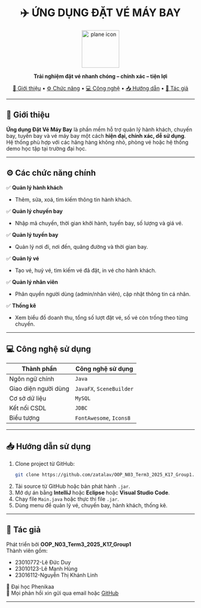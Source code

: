 <h1 align="center">✈️ ỨNG DỤNG ĐẶT VÉ MÁY BAY</h1>

<p align="center">
  <img src="https://cdn-icons-png.flaticon.com/512/34/34627.png" width="100" alt="plane icon" />
</p>

<p align="center"><strong>Trải nghiệm đặt vé nhanh chóng – chính xác – tiện lợi</strong></p>

<p align="center">
  <a href="#giới-thiệu">📘 Giới thiệu</a> • 
  <a href="#chức-năng">⚙️ Chức năng</a> • 
  <a href="#công-nghệ">💻 Công nghệ</a> • 
  <a href="#hướng-dẫn">📥 Hướng dẫn</a> • 
  <a href="#tác-giả">👤 Tác giả</a>
</p>

---

## 📘 Giới thiệu

**Ứng dụng Đặt Vé Máy Bay** là phần mềm hỗ trợ quản lý hành khách, chuyến bay, tuyến bay và vé máy bay một cách **hiện đại, chính xác, dễ sử dụng**.  
Hệ thống phù hợp với các hãng hàng không nhỏ, phòng vé hoặc hệ thống demo học tập tại trường đại học.

---

## ⚙️ Các chức năng chính <a name="chức-năng"></a>

✅ **Quản lý hành khách**
- Thêm, sửa, xoá, tìm kiếm thông tin hành khách.

✅ **Quản lý chuyến bay**
- Nhập mã chuyến, thời gian khởi hành, tuyến bay, số lượng và giá vé.

✅ **Quản lý tuyến bay**
- Quản lý nơi đi, nơi đến, quãng đường và thời gian bay.

✅ **Quản lý vé**
- Tạo vé, huỷ vé, tìm kiếm vé đã đặt, in vé cho hành khách.

✅ **Quản lý nhân viên**
- Phân quyền người dùng (admin/nhân viên), cập nhật thông tin cá nhân.

✅ **Thống kê**
- Xem biểu đồ doanh thu, tổng số lượt đặt vé, số vé còn trống theo từng chuyến.

---

## 💻 Công nghệ sử dụng <a name="công-nghệ"></a>

| Thành phần       | Công nghệ sử dụng       |
|------------------|-------------------------|
| Ngôn ngữ chính   | `Java`                  |
| Giao diện người dùng | `JavaFX`, `SceneBuilder` |
| Cơ sở dữ liệu     | `MySQL`                 |
| Kết nối CSDL      | `JDBC`                  |
| Biểu tượng       | `FontAwesome`, `Icons8` |

---

## 📥 Hướng dẫn sử dụng <a name="hướng-dẫn"></a>

1. Clone project từ GitHub:
   ```bash
   git clone https://github.com/zatalav/OOP_N03_Term3_2025_K17_Group1.git

2. Tải source từ GitHub hoặc bản phát hành `.jar`.
3. Mở dự án bằng **IntelliJ** hoặc **Eclipse** hoặc **Visual Studio Code**.
4. Chạy file `Main.java` hoặc thực thi file `.jar`.
5. Dùng menu để quản lý vé, chuyến bay, hành khách, thống kê.

---

## 👤 Tác giả

Phát triển bởi **OOP_N03_Term3_2025_K17_Group1**  
Thành viên gồm:
- 23010772-Lê Đức Duy
- 23010123-Lê Mạnh Hùng
- 23016112-Nguyễn Thị Khánh Linh

📍 Đại học Phenikaa  
📧 Mọi phản hồi xin gửi qua email hoặc [GitHub](https://github.com/zatalav/OOP_N03_Term3_2025_K17_Group1.git)

---
